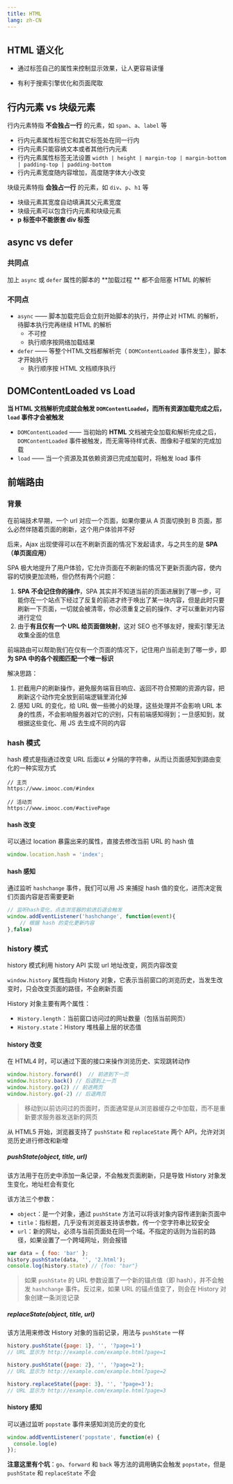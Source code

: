 ```yaml
---
title: HTML
lang: zh-CN
---
```


## HTML 语义化

- 通过标签自己的属性来控制显示效果，让人更容易读懂

- 有利于搜索引擎优化和页面爬取

## 行内元素 vs 块级元素

行内元素特指 **不会独占一行** 的元素，如 `span`、`a`、`label` 等

- 行内元素属性标签它和其它标签处在同一行内
- 行内元素只能容纳文本或者其他行内元素
- 行内元素属性标签无法设置 `width | height | margin-top | margin-bottom | padding-top | padding-bottom`
- 行内元素宽度随内容增加，高度随字体大小改变

块级元素特指 **会独占一行** 的元素，如 `div`、`p`、`h1` 等

- 块级元素其宽度自动填满其父元素宽度
- 块级元素可以包含行内元素和块级元素
- **p 标签中不能嵌套 div 标签**

## async vs defer

### 共同点

加上 `async` 或 `defer` 属性的脚本的 **加载过程 ** 都不会阻塞 HTML 的解析

### 不同点

- `async` —— 脚本加载完后会立刻开始脚本的执行，并停止对 HTML 的解析，待脚本执行完再继续 HTML 的解析
  - 不可控
  - 执行顺序按网络加载结果
- `defer` —— 等整个HTML文档都解析完（ `DOMContentLoaded` 事件发生），脚本才开始执行
  - 执行顺序按 HTML 文档顺序执行

## DOMContentLoaded vs Load

**当 HTML 文档解析完成就会触发 `DOMContentLoaded`，而所有资源加载完成之后，`load` 事件才会被触发**

- `DOMContentLoaded` —— 当初始的 **HTML** 文档被完全加载和解析完成之后，`DOMContentLoaded` 事件被触发，而无需等待样式表、图像和子框架的完成加载
- `load` —— 当一个资源及其依赖资源已完成加载时，将触发 load 事件

## 前端路由

### 背景

在前端技术早期，一个 url 对应一个页面，如果你要从 A 页面切换到 B 页面，那么必然伴随着页面的刷新，这个用户体验并不好

后来，Ajax 出现使得可以在不刷新页面的情况下发起请求，与之共生的是 **SPA（单页面应用）**

SPA 极大地提升了用户体验，它允许页面在不刷新的情况下更新页面内容，使内容的切换更加流畅，但仍然有两个问题：

1. **SPA 不会记住你的操作**，SPA 其实并不知道当前的页面进展到了哪一步，可能你在一个站点下经过了反复的前进才终于唤出了某一块内容，但是此时只要刷新一下页面，一切就会被清零，你必须重复之前的操作、才可以重新对内容进行定位
2. 由于**有且仅有一个 URL 给页面做映射**，这对 SEO 也不够友好，搜索引擎无法收集全面的信息

前端路由可以帮助我们在仅有一个页面的情况下，记住用户当前走到了哪一步，即 **为 SPA 中的各个视图匹配一个唯一标识**

解决思路：

1. 拦截用户的刷新操作，避免服务端盲目响应、返回不符合预期的资源内容，把刷新这个动作完全放到前端逻辑里消化掉
2. 感知 URL 的变化，给 URL 做一些微小的处理，这些处理并不会影响 URL 本身的性质，不会影响服务器对它的识别，只有前端感知得到；一旦感知到，就根据这些变化、用 JS 去生成不同的内容

### hash 模式

hash 模式是指通过改变 URL 后面以 `#` 分隔的字符串，从而让页面感知到路由变化的一种实现方式

```
// 主页
https://www.imooc.com/#index

// 活动页
https://www.imooc.com/#activePage
```

#### hash 改变

可以通过 location 暴露出来的属性，直接去修改当前 URL 的 hash 值

```js
window.location.hash = 'index'; 
```

#### hash 感知

通过监听 `hashchange` 事件，我们可以用 JS 来捕捉 hash 值的变化，进而决定我们页面内容是否需要更新

```js
// 监听hash变化，点击浏览器的前进后退会触发
window.addEventListener('hashchange', function(event){ 
    // 根据 hash 的变化更新内容
},false)
```

### history 模式

history 模式利用 history API 实现 url 地址改变，网页内容改变

`window.history` 属性指向 History 对象，它表示当前窗口的浏览历史，当发生改变时，只会改变页面的路径，不会刷新页面

History 对象主要有两个属性：

- `History.length`：当前窗口访问过的网址数量（包括当前网页）
- `History.state`：History 堆栈最上层的状态值

#### history 改变

在 HTML4 时，可以通过下面的接口来操作浏览历史、实现跳转动作

```js
window.history.forward()  // 前进到下一页
window.history.back() // 后退到上一页
window.history.go(2) // 前进两页
window.history.go(-2) // 后退两页
```

> 移动到以前访问过的页面时，页面通常是从浏览器缓存之中加载，而不是重新要求服务器发送新的网页

从 HTML5 开始，浏览器支持了 `pushState` 和 `replaceState` 两个 API，允许对浏览历史进行修改和新增

##### pushState(object, title, url)

该方法用于在历史中添加一条记录，不会触发页面刷新，只是导致 History 对象发生变化，地址栏会有变化

该方法三个参数：

- `object`：是一个对象，通过 `pushState` 方法可以将该对象内容传递到新页面中
- `title`：指标题，几乎没有浏览器支持该参数，传一个空字符串比较安全
- `url`：新的网址，必须与当前页面处在同一个域。不指定的话则为当前的路径，如果设置了一个跨域网址，则会报错

```js
var data = { foo: 'bar' };
history.pushState(data, '', '2.html');
console.log(history.state) // {foo: "bar"}
```

> 如果 `pushState` 的 URL 参数设置了一个新的锚点值（即 hash），并不会触发 `hashchange` 事件。反过来，如果 URL 的锚点值变了，则会在 History 对象创建一条浏览记录

##### replaceState(object, title, url)

该方法用来修改 History 对象的当前记录，用法与 `pushState` 一样

```js
history.pushState({page: 1}, '', '?page=1')
// URL 显示为 http://example.com/example.html?page=1

history.pushState({page: 2}, '', '?page=2');
// URL 显示为 http://example.com/example.html?page=2

history.replaceState({page: 3}, '', '?page=3');
// URL 显示为 http://example.com/example.html?page=3
```

#### history 感知

可以通过监听 `popstate` 事件来感知浏览历史的变化

```js
window.addEventListener('popstate', function(e) {
  console.log(e)
});
```

**注意这里有个坑**：`go`、`forward` 和 `back` 等方法的调用确实会触发 `popstate`，但是 `pushState` 和 `replaceState` 不会
